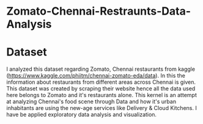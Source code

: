 # Zomato-Chennai-Restraunts-Data-Analysis

# Dataset
I analyzed this dataset regarding Zomato, Chennai restaurants from kaggle (https://www.kaggle.com/phiitm/chennai-zomato-eda/data). In this the information about restaurants from different areas across Chennai is given.
This dataset was created by scraping their website hence all the data used here belongs to Zomato and it's restaurants alone. This kernel is an attempt at analyzing Chennai's food scene through Data and how it's urban inhabitants are using the new-age services like Delivery & Cloud Kitchens.
I have be applied exploratory data analysis and visualization.  
